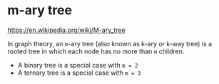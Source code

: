 # m-ary tree

https://en.wikipedia.org/wiki/M-ary_tree

In graph theory, an `m`-ary tree (also known as k-ary or k-way tree) is a rooted tree in which each node has no more than `m` children.

- A binary  tree is a special case with `m = 2`
- A ternary tree is a special case with `m = 3`
